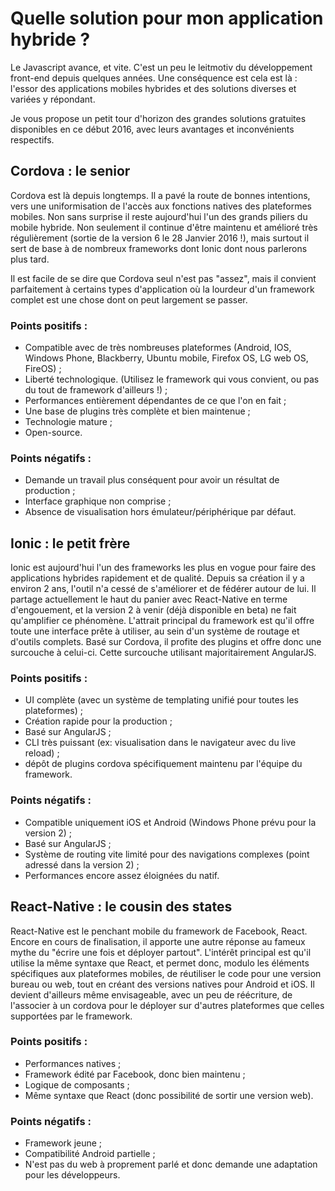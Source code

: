# Quelle solution pour mon application hybride ?

Le Javascript avance, et vite. C'est un peu le leitmotiv du développement front-end depuis quelques années. Une conséquence est cela est là : l'essor des applications mobiles hybrides et des solutions diverses et variées y répondant.

Je vous propose un petit tour d'horizon des grandes solutions gratuites disponibles en ce début 2016, avec leurs avantages et inconvénients respectifs.

## Cordova : le senior
Cordova est là depuis longtemps. Il a pavé la route de bonnes intentions, vers une uniformisation de l'accès aux fonctions natives des plateformes mobiles. Non sans surprise il reste aujourd'hui l'un des grands piliers du mobile hybride. Non seulement il continue d'être maintenu et amélioré très régulièrement (sortie de la version 6 le 28 Janvier 2016 !), mais surtout il sert de base à de nombreux frameworks dont Ionic dont nous parlerons plus tard.

Il est facile de se dire que Cordova seul n'est pas "assez", mais il convient parfaitement à certains types d'application où la lourdeur d'un framework complet est une chose dont on peut largement se passer.

### Points positifs :
* Compatible avec de très nombreuses plateformes (Android, IOS, Windows Phone, Blackberry, Ubuntu mobile, Firefox OS, LG web OS, FireOS) ;
* Liberté technologique. (Utilisez le framework qui vous convient, ou pas du tout de framework d'ailleurs !) ;
* Performances entièrement dépendantes de ce que l'on en fait ;
* Une base de plugins très complète et bien maintenue ;
* Technologie mature ;
* Open-source.

### Points négatifs :
* Demande un travail plus conséquent pour avoir un résultat de production ;
* Interface graphique non comprise ;
* Absence de visualisation hors émulateur/périphérique par défaut.


## Ionic : le petit frère
Ionic est aujourd'hui l'un des frameworks les plus en vogue pour faire des applications hybrides rapidement et de qualité. Depuis sa création il y a environ 2 ans, l'outil n'a cessé de s'améliorer et de fédérer autour de lui. Il partage actuellement le haut du panier avec React-Native en terme d'engouement, et la version 2 à venir (déjà disponible en beta) ne fait qu'amplifier ce phénomène. L'attrait principal du framework est qu'il offre toute une interface prête à utiliser, au sein d'un système de routage et d'outils complets. Basé sur Cordova, il profite des plugins et offre donc une surcouche à celui-ci. Cette surcouche utilisant majoritairement AngularJS.

### Points positifs :
* UI complète (avec un système de templating unifié pour toutes les plateformes) ;
* Création rapide pour la production ;
* Basé sur AngularJS ;
* CLI très puissant (ex: visualisation dans le navigateur avec du live reload) ;
* dépôt de plugins cordova spécifiquement maintenu par l'équipe du framework.

### Points négatifs :
* Compatible uniquement iOS et Android (Windows Phone prévu pour la version 2) ;
* Basé sur AngularJS ;
* Système de routing vite limité pour des navigations complexes (point adressé dans la version 2) ;
* Performances encore assez éloignées du natif.


## React-Native : le cousin des states
React-Native est le penchant mobile du framework de Facebook, React. Encore en cours de finalisation, il apporte une autre réponse au fameux mythe du "écrire une fois et déployer partout".
L'intérêt principal est qu'il utilise la même syntaxe que React, et permet donc, modulo les éléments spécifiques aux plateformes mobiles, de réutiliser le code pour une version bureau ou web, tout en créant des versions natives pour Android et iOS. Il devient d'ailleurs même envisageable, avec un peu de réécriture, de l'associer à un cordova pour le déployer sur d'autres plateformes que celles supportées par le framework.

### Points positifs :
* Performances natives ;
* Framework édité par Facebook, donc bien maintenu ;
* Logique de composants ;
* Même syntaxe que React (donc possibilité de sortir une version web).

### Points négatifs :
* Framework jeune ;
* Compatibilité Android partielle ;
* N'est pas du web à proprement parlé et donc demande une adaptation pour les développeurs.
